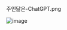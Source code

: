 주인닮은-ChatGPT.png

![image](https://github.com/user-attachments/assets/17f31aa0-e39a-4d0b-b959-faa8c26832f1)
